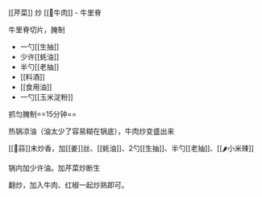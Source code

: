 [[芹菜]] 炒 [[🥩牛肉]] - 牛里脊

牛里脊切片，腌制

- 一勺[[生抽]]
- 少许[[蚝油]]
- 半勺[[老抽]]
- [[料酒]]
- [[食用油]]
- 一勺[[玉米淀粉]]

抓匀腌制==15分钟==

热锅凉油（油太少了容易糊在锅底），牛肉炒变盛出来

[[🧄蒜]]末炒香，加[[姜]]丝、[[蚝油]]、2勺[[生抽]]、半勺[[老抽]]、[[🌶小米辣]]

锅内加少许油。加芹菜炒断生

翻炒，加入牛肉、红椒一起炒熟即可。

